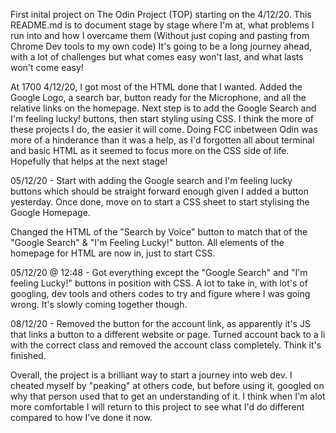 First inital project on The Odin Project (TOP) starting on the 4/12/20. 
This README.md is to document stage by stage where I'm at, what problems I run into and how I overcame them (Without just coping and pasting from Chrome Dev tools to my own code)
It's going to be a long journey ahead, with a lot of challenges but what comes easy won't last, and what lasts won't come easy! 

At 1700 4/12/20, I got most of the HTML done that I wanted. Added the Google Logo, a search bar, button ready for the Microphone, and all the relative links on the homepage. 
Next step is to add the Google Search and I'm feeling lucky! buttons, then start styling using CSS. 
I think the more of these projects I do, the easier it will come. Doing FCC inbetween Odin was more of a hinderance than it was a help, as I'd forgotten all about terminal and basic HTML as it seemed to focus more on the CSS side of life. Hopefully that helps at the next stage! 

05/12/20 - Start with adding the Google search and I'm feeling lucky buttons which should be straight forward enough given I added a button yesterday. Once done, move on to start a CSS sheet to start stylising the Google Homepage.

Changed the HTML of the "Search by Voice" button to match that of the "Google Search" & "I'm Feeling Lucky!" button. All elements of the homepage for HTML are now in, just to start CSS.

05/12/20 @ 12:48 - Got everything except the "Google Search" and "I'm feeling Lucky!" buttons in position with CSS. A lot to take in, with lot's of googling, dev tools and others codes to try and figure where I was going wrong. It's slowly coming together though.

08/12/20 - Removed the button for the account link, as apparently it's JS that links a button to a different website or page. Turned account back to a li with the correct class and removed the account class completely. Think it's finished. 

Overall, the project is a brilliant way to start a journey into web dev. I cheated myself by "peaking" at others code, but before using it, googled on why that person used that to get an understanding of it. I think when I'm alot more comfortable I will return to this project to see what I'd do different compared to how I've done it now. 